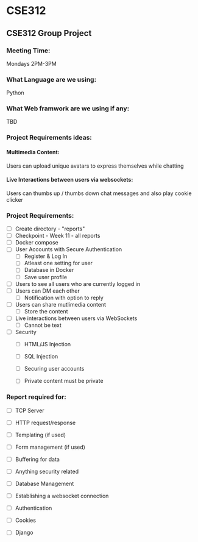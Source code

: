 # CSE312
## CSE312 Group Project

### Meeting Time:
Mondays 2PM-3PM

### What Language are we using: 
Python

### What Web framwork are we using if any:
TBD

### Project Requirements ideas:
#### Multimedia Content:
Users can upload unique avatars to express themselves while chatting
#### Live Interactions between users via websockets:
Users can thumbs up / thumbs down chat messages and also play cookie clicker

### Project Requirements:
- [ ] Create directory - "reports"
- [ ] Checkpoint - Week 11 - all reports
- [ ] Docker compose
- [ ] User Accounts with Secure Authentication
  - [ ] Register & Log In
  - [ ] Atleast one setting for user
  - [ ] Database in Docker
  - [ ] Save user profile
- [ ] Users to see all users who are currently logged in
- [ ] Users can DM each other
  - [ ] Notification with option to reply
- [ ] Users can share mutlimedia content
  - [ ] Store the content
- [ ] Live interactions between users via WebSockets
  - [ ] Cannot be text
- [ ] Security
  - [ ] HTML/JS Injection
  - [ ] SQL Injection
  - [ ] Securing user accounts
  - [ ] Private content must be private
  

### Report required for:
- [ ] TCP Server
- [ ] HTTP request/response 
- [ ] Templating (if used)
- [ ] Form management (if used)
- [ ] Buffering for data
- [ ] Anything security related
- [ ] Database Management
- [ ] Establishing a websocket connection
- [ ] Authentication
- [ ] Cookies
- [ ] Django

